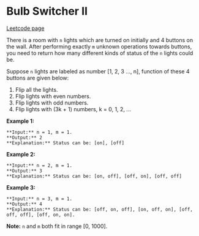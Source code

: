 # Bulb Switcher II
[Leetcode page](https://leetcode.com/problems/bulb-switcher-ii/description)

There is a room with `n` lights which are turned on initially and 4 buttons on
the wall. After performing exactly `m` unknown operations towards buttons, you
need to return how many different kinds of status of the `n` lights could be.

Suppose `n` lights are labeled as number [1, 2, 3 ..., n], function of these 4
buttons are given below:

  1. Flip all the lights.
  2. Flip lights with even numbers.
  3. Flip lights with odd numbers.
  4. Flip lights with (3k + 1) numbers, k = 0, 1, 2, ...

**Example 1:**  

    
    
    **Input:** n = 1, m = 1.
    **Output:** 2
    **Explanation:** Status can be: [on], [off]
    

**Example 2:**  

    
    
    **Input:** n = 2, m = 1.
    **Output:** 3
    **Explanation:** Status can be: [on, off], [off, on], [off, off]
    

**Example 3:**  

    
    
    **Input:** n = 3, m = 1.
    **Output:** 4
    **Explanation:** Status can be: [off, on, off], [on, off, on], [off, off, off], [off, on, on].
    

**Note:** `n` and `m` both fit in range [0, 1000].

